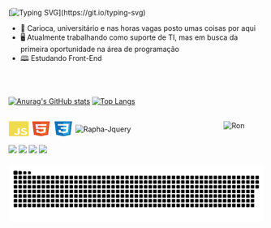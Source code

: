 [![Typing SVG](https://readme-typing-svg.herokuapp.com?font=Poetsen+One&duration=4000&pause=20&color=FE428E&center=true&repeat=true&random=false&width=435&lines=Hello+World!;Hello+World%2C+My+Name+is+Rapha!)](https://git.io/typing-svg)

- 💬 Carioca, universitário e nas horas vagas posto umas coisas por aqui
- 🖥️ Atualmente trabalhando como suporte de TI, mas em busca da primeira oportunidade na área de programação
- 🕮 Estudando Front-End

</br>
</br>

[![Anurag's GitHub stats](https://github-readme-stats.vercel.app/api?username=MarinhoRapha&count_private=true&show_icons=true&theme=radical)](https://github.com/MarinhoRapha/github-readme-stats)
[![Top Langs](https://github-readme-stats.vercel.app/api/top-langs/?username=MarinhoRapha&layout=compact&theme=radical)](https://github.com/MarinhoRapha/github-readme-stats)



<div style="display: inline_block"><br>
  <img align="center" alt="Rapha-Js" height="30" width="40" src="https://raw.githubusercontent.com/devicons/devicon/master/icons/javascript/javascript-plain.svg">
  <img align="center" alt="Rapha-HTML" height="30" width="40" src="https://raw.githubusercontent.com/devicons/devicon/master/icons/html5/html5-original.svg">
  <img align="center" alt="Rapha-CSS" height="30" width="40" src="https://raw.githubusercontent.com/devicons/devicon/master/icons/css3/css3-original.svg">
  <img align="center" alt="Rapha-Jquery" height="30" width="40" src="https://cdn.jsdelivr.net/gh/devicons/devicon@latest/icons/jquery/jquery-plain-wordmark.svg">
  <img align="right" alt="Ron" width="80" height="88" frameBorder="0" src="https://media4.giphy.com/media/v1.Y2lkPTc5MGI3NjExMHJxZ3U4aWp5b3czanNjd202MmhyYjBocjAyYXBmb2E3dXRqc25pbyZlcD12MV9pbnRlcm5hbF9naWZfYnlfaWQmY3Q9Zw/SLanXKeqqebci4LqX8/giphy.webp">
</div>


 </br>
<div> 
  <a href="https://wa.me/5521980475566" target="_blank"><img src="https://img.shields.io/badge/WhatsApp-25D366?style=for-the-badge&logo=whatsapp&logoColor=white" target="_blank"></a>
  <a href="https://discord.gg/wagxzStdcR" target="_blank"><img src="https://img.shields.io/badge/Discord-7289DA?style=for-the-badge&logo=discord&logoColor=white" target="_blank"></a> 
  <a href = "mailto:contatorafaballerini@gmail.com"><img src="https://img.shields.io/badge/-Gmail-%23333?style=for-the-badge&logo=gmail&logoColor=white" target="_blank"></a>
  <a href="https://www.linkedin.com/in/rafaella-ballerini-45875016a" target="_blank"><img src="https://img.shields.io/badge/-LinkedIn-%230077B5?style=for-the-badge&logo=linkedin&logoColor=white" target="_blank"></a> 
  
</div>

![snake gif](https://github.com/MarinhoRapha/MarinhoRapha/blob/output/github-contribution-grid-snake-dark.svg)

<!--
**MarinhoRapha/MarinhoRapha** is a ✨ _special_ ✨ repository because its `README.md` (this file) appears on your GitHub profile.

Here are some ideas to get you started:

- 🔭 I’m currently working on ...
- 🌱 I’m currently learning ...
- 👯 I’m looking to collaborate on ...
- 🤔 I’m looking for help with ...
- 💬 Ask me about ...
- 📫 How to reach me: ...
- 😄 Pronouns: ...
- ⚡ Fun fact: ...
-->
